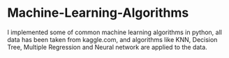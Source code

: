# Machine-Learning-Algorithms

I implemented some of common machine learning algorithms in python, all data has been taken from kaggle.com, and algorithms like KNN, Decision Tree, Multiple Regression and Neural network are applied to the data.

